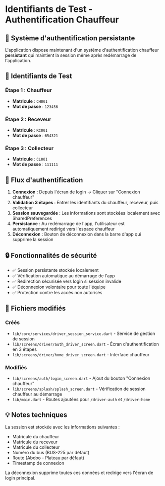 # Identifiants de Test - Authentification Chauffeur

## 🚗 Système d'authentification persistante

L'application dispose maintenant d'un système d'authentification chauffeur **persistant** qui maintient la session même après redémarrage de l'application.

## 🔑 Identifiants de Test

### Étape 1 : Chauffeur
- **Matricule** : `CH001`
- **Mot de passe** : `123456`

### Étape 2 : Receveur
- **Matricule** : `RC001`
- **Mot de passe** : `654321`

### Étape 3 : Collecteur
- **Matricule** : `CL001`
- **Mot de passe** : `111111`

## 📱 Flux d'authentification

1. **Connexion** : Depuis l'écran de login → Cliquer sur "Connexion chauffeur"
2. **Validation 3 étapes** : Entrer les identifiants du chauffeur, receveur, puis collecteur
3. **Session sauvegardée** : Les informations sont stockées localement avec SharedPreferences
4. **Persistance** : Au redémarrage de l'app, l'utilisateur est automatiquement redirigé vers l'espace chauffeur
5. **Déconnexion** : Bouton de déconnexion dans la barre d'app qui supprime la session

## 🔒 Fonctionnalités de sécurité

- ✅ Session persistante stockée localement
- ✅ Vérification automatique au démarrage de l'app
- ✅ Redirection sécurisée vers login si session invalide
- ✅ Déconnexion volontaire pour toute l'équipe
- ✅ Protection contre les accès non autorisés

## 📂 Fichiers modifiés

### Créés
- `lib/core/services/driver_session_service.dart` - Service de gestion de session
- `lib/screens/driver/auth_driver_screen.dart` - Écran d'authentification en 3 étapes
- `lib/screens/driver/home_driver_screen.dart` - Interface chauffeur

### Modifiés
- `lib/screens/auth/login_screen.dart` - Ajout du bouton "Connexion chauffeur"
- `lib/screens/splash/splash_screen.dart` - Vérification de session chauffeur au démarrage
- `lib/main.dart` - Routes ajoutées pour `/driver-auth` et `/driver-home`

## 💡 Notes techniques

La session est stockée avec les informations suivantes :
- Matricule du chauffeur
- Matricule du receveur
- Matricule du collecteur
- Numéro du bus (BUS-225 par défaut)
- Route (Abobo - Plateau par défaut)
- Timestamp de connexion

La déconnexion supprime toutes ces données et redirige vers l'écran de login principal.
